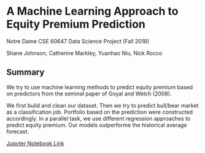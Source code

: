 # A Machine Learning Approach to Equity Premium Prediction

Notre Dame CSE 60647 Data Science Project (Fall 2018)

Shane Johnson, Catherine Markley, Yuanhao Niu, Nick Rocco 

## Summary

We try to use machine learning methods to predict equity premium based on predictors from the seminal paper of Goyal and Welch (2008).

We first build and clean our dataset. Then we try to predict bull/bear market as a classification job. Portfolio based on the prediction were constructed accordingly. In a parallel task, we use different regression approaches to predict equity premium. Our models outperforme the historical average forecast.

[Jupyter Notebook Link](https://github.com/yniu87/EquityPremium/blob/master/312_Predicting_equity_premium.ipynb)
